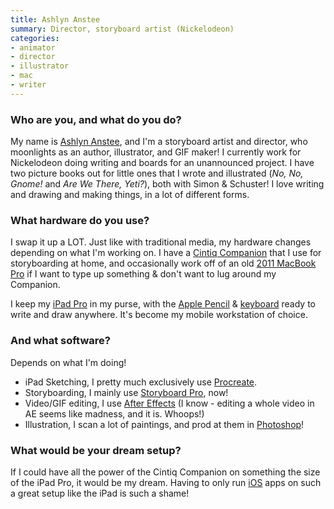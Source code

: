 ```yaml
---
title: Ashlyn Anstee
summary: Director, storyboard artist (Nickelodeon)
categories:
- animator
- director
- illustrator
- mac
- writer
---
```


### Who are you, and what do you do?

My name is [Ashlyn Anstee](http://ashlyna.com/ "Ashlyn's website."), and I'm a storyboard artist and director, who moonlights as an author, illustrator, and GIF maker! I currently work for Nickelodeon doing writing and boards for an unannounced project. I have two picture books out for little ones that I wrote and illustrated (_No, No, Gnome!_ and _Are We There, Yeti?_), both with Simon & Schuster! I love writing and drawing and making things, in a lot of different forms.

### What hardware do you use?

I swap it up a LOT. Just like with traditional media, my hardware changes depending on what I'm working on. I have a [Cintiq Companion][cintiq] that I use for storyboarding at home, and occasionally work off of an old [2011 MacBook Pro][macbook-pro] if I want to type up something & don't want to lug around my Companion. 

I keep my [iPad Pro][ipad-pro] in my purse, with the [Apple Pencil][apple-pencil] & [keyboard][] ready to write and draw anywhere. It's become my mobile workstation of choice.

### And what software?

Depends on what I'm doing!

- iPad Sketching, I pretty much exclusively use [Procreate][procreate-ios].
- Storyboarding, I mainly use [Storyboard Pro][storyboard-pro], now! 
- Video/GIF editing, I use [After Effects][after-effects] (I know - editing a whole video in AE seems like madness, and it is. Whoops!)
- Illustration, I scan a lot of paintings, and prod at them in [Photoshop][]!

### What would be your dream setup?

If I could have all the power of the Cintiq Companion on something the size of the iPad Pro, it would be my dream. Having to only run [iOS][] apps on such a great setup like the iPad is such a shame!

[apple-pencil]: https://www.apple.com/apple-pencil/ "A stylus for the iPad Pro."
[cintiq]: https://www.wacom.com/en/us/cintiq "A computer screen you can draw on."
[ipad-pro]: https://en.wikipedia.org/wiki/IPad_Pro "An iOS tablet."
[keyboard]: https://www.apple.com/keyboard/ "The keyboard."
[macbook-pro]: https://www.apple.com/macbook-pro/ "A laptop."
[after-effects]: https://www.adobe.com/products/aftereffects.html "Motion graphics and video editing software."
[ios]: https://www.apple.com/ios/ios-10/ "A mobile operating system."
[photoshop]: https://www.adobe.com/products/photoshop.html "A bitmap image editor."
[procreate-ios]: https://itunes.apple.com/us/app/procreate/id425073498 "A powerful illustration app."
[storyboard-pro]: https://www.toonboom.com/products/storyboardpro "Storyboarding software."
